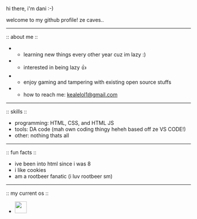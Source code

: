 hi there, i'm dani :-)

welcome to my github profile! ze caves..

---

:: about me ::
- * learning new things every other year cuz im lazy :)
- * interested in being lazy 👍
- * enjoy gaming and tampering with existing open source stuffs
- * how to reach me: [kealelol1@gmail.com](mailto:kealelol1@gmail.com)

---

:: skills ::
- programming: HTML, CSS, and HTML JS
- tools: DA code (mah own coding thingy heheh based off ze VS CODE!)
- other: nothing thats all

---

:: fun facts ::
- ive been into html since i was 8
- i like cookies
- am a rootbeer fanatic (i luv rootbeer sm)

---

:: my current os ::
- [<img src="https://kde.org/content/products/neon.png" width="32"/>](https://neon.kde.org)

